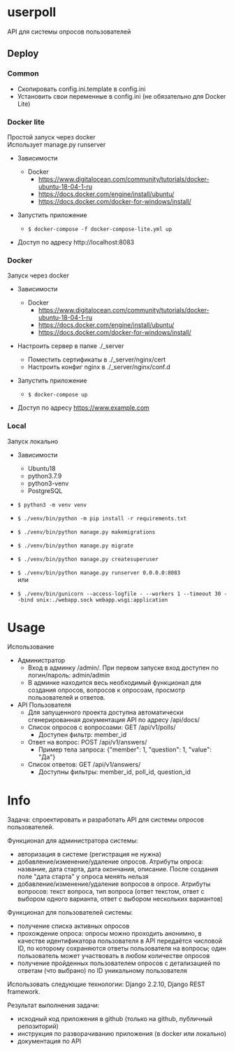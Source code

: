 # userpoll
API для системы опросов пользователей

## Deploy

### Common

* Скопировать config.ini.template в config.ini
* Установить свои переменные в config.ini (не обязательно для Docker Lite)

### Docker lite 
Простой запуск через docker  
Использует manage.py runserver

* Зависимости
    * Docker
        * https://www.digitalocean.com/community/tutorials/docker-ubuntu-18-04-1-ru
        * https://docs.docker.com/engine/install/ubuntu/
        * https://docs.docker.com/docker-for-windows/install/

* Запустить приложение
    * `$ docker-compose -f docker-compose-lite.yml up`
    
* Доступ по адресу http://localhost:8083
        
### Docker
Запуск через docker

* Зависимости
    * Docker
        * https://www.digitalocean.com/community/tutorials/docker-ubuntu-18-04-1-ru
        * https://docs.docker.com/engine/install/ubuntu/
        * https://docs.docker.com/docker-for-windows/install/

* Настроить сервер в папке ./_server
    * Поместить сертификаты в ./_server/nginx/cert
    * Настроить конфиг nginx в ./_server/nginx/conf.d
    
* Запустить приложение
    * `$ docker-compose up`

* Доступ по адресу https://www.example.com


### Local
Запуск локально

* Зависимости
    * Ubuntu18
    * python3.7.9
    * python3-venv
    * PostgreSQL

* `$ python3 -m venv venv`
* `$ ./venv/bin/python -m pip install -r requirements.txt`
* `$ ./venv/bin/python manage.py makemigrations`
* `$ ./venv/bin/python manage.py migrate`
* `$ ./venv/bin/python manage.py createsuperuser`


* `$ ./venv/bin/python manage.py runserver 0.0.0.0:8083`  
или  
* `$ ./venv/bin/gunicorn --access-logfile - --workers 1 --timeout 30 --bind unix:./webapp.sock webapp.wsgi:application`

# Usage
Использование

* Администратор  
    * Вход в админку /admin/. При первом запуске вход доступен по логин/пароль: admin/admin
    * В админке находится весь необходимый функционал для создания опросов, вопросов к опросоам, 
    просмотр пользователей и ответов.
* API Пользователя
    * Для запущенного проекта доступна автоматически сгенерированная документация 
    API по адресу /api/docs/
    * Список опросов с вопросоами: GET /api/v1/polls/
        * Доступен фильтр: member_id
    * Ответ на вопрос: POST /api/v1/answers/
        * Пример тела запроса: {"member": 1, "question": 1, "value": "Да"}
    * Список ответов: GET /api/v1/answers/
        * Доступны фильтры: member_id, poll_id, question_id

# Info
Задача: спроектировать и разработать API для системы опросов пользователей.

Функционал для администратора системы:

- авторизация в системе (регистрация не нужна)
- добавление/изменение/удаление опросов. Атрибуты опроса: название, дата старта, дата окончания, описание. После создания поле "дата старта" у опроса менять нельзя
- добавление/изменение/удаление вопросов в опросе. Атрибуты вопросов: текст вопроса, тип вопроса (ответ текстом, ответ с выбором одного варианта, ответ с выбором нескольких вариантов)

Функционал для пользователей системы:

- получение списка активных опросов
- прохождение опроса: опросы можно проходить анонимно, в качестве идентификатора пользователя в API передаётся числовой ID, по которому сохраняются ответы пользователя на вопросы; один пользователь может участвовать в любом количестве опросов
- получение пройденных пользователем опросов с детализацией по ответам (что выбрано) по ID уникальному пользователя

Использовать следующие технологии: Django 2.2.10, Django REST framework.

Результат выполнения задачи:
- исходный код приложения в github (только на github, публичный репозиторий)
- инструкция по разворачиванию приложения (в docker или локально)
- документация по API
